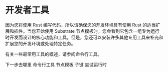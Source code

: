 # 开发者工具

因为您将使用 Rust 编写代码，所以请确保您的开发环境具有使用 Rust 的适当扩展和插件。当您开始使用 Substrate 节点模板时，您会看到它包含一组专为运行时开发而设计的核心功能和工具。但是，您还可以安装许多其他专用工具来补充和扩展您的开发环境或处理特定任务。

有关一些最常用工具的概述，请参阅命令行工具。

下一步去哪里
命令行工具
节点模板
子键
尝试运行时